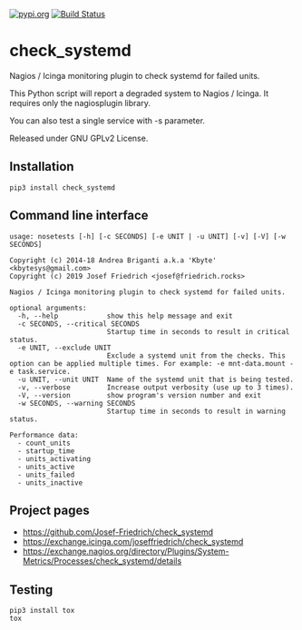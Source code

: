 [![pypi.org](http://img.shields.io/pypi/v/check_systemd.svg)](https://pypi.python.org/pypi/check_systemd)
[![Build Status](https://travis-ci.org/Josef-Friedrich/check_systemd.svg?branch=master)](https://travis-ci.org/Josef-Friedrich/check_systemd)

# check_systemd

Nagios / Icinga monitoring plugin to check systemd for failed units.

This Python script will report a degraded system to Nagios / Icinga.
It requires only the nagiosplugin library.

You can also test a single service with -s parameter.

Released under GNU GPLv2 License.

## Installation

```
pip3 install check_systemd
```

## Command line interface

```
usage: nosetests [-h] [-c SECONDS] [-e UNIT | -u UNIT] [-v] [-V] [-w SECONDS]

Copyright (c) 2014-18 Andrea Briganti a.k.a 'Kbyte' <kbytesys@gmail.com>
Copyright (c) 2019 Josef Friedrich <josef@friedrich.rocks>

Nagios / Icinga monitoring plugin to check systemd for failed units.

optional arguments:
  -h, --help            show this help message and exit
  -c SECONDS, --critical SECONDS
                        Startup time in seconds to result in critical status.
  -e UNIT, --exclude UNIT
                        Exclude a systemd unit from the checks. This option can be applied multiple times. For example: -e mnt-data.mount -e task.service.
  -u UNIT, --unit UNIT  Name of the systemd unit that is being tested.
  -v, --verbose         Increase output verbosity (use up to 3 times).
  -V, --version         show program's version number and exit
  -w SECONDS, --warning SECONDS
                        Startup time in seconds to result in warning status.

Performance data:
  - count_units
  - startup_time
  - units_activating
  - units_active
  - units_failed
  - units_inactive

```

## Project pages

* https://github.com/Josef-Friedrich/check_systemd
* https://exchange.icinga.com/joseffriedrich/check_systemd
* https://exchange.nagios.org/directory/Plugins/System-Metrics/Processes/check_systemd/details

## Testing

```
pip3 install tox
tox
```
